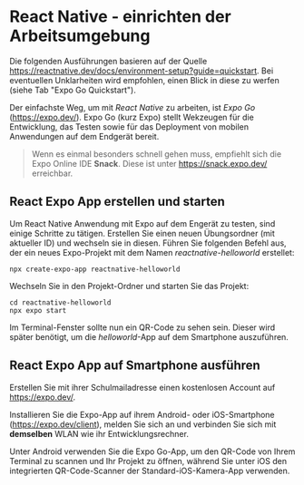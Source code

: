 # React Native - einrichten der Arbeitsumgebung
Die folgenden Ausführungen basieren auf der Quelle https://reactnative.dev/docs/environment-setup?guide=quickstart. Bei eventuellen Unklarheiten wird empfohlen, einen Blick in diese zu werfen (siehe Tab "Expo Go Quickstart"). 

Der einfachste Weg, um mit *React Native* zu arbeiten, ist *Expo Go* (https://expo.dev/). Expo Go (kurz Expo) stellt Wekzeugen für die Entwicklung, das Testen sowie für das Deployment von mobilen Anwendungen auf dem Endgerät bereit.

> Wenn es einmal besonders schnell gehen muss, empfiehlt sich die Expo Online IDE **Snack**. Diese ist unter https://snack.expo.dev/ erreichbar.

## React Expo App erstellen und starten

Um React Native Anwendung mit Expo auf dem Engerät zu testen, sind einige Schritte zu tätigen. Erstellen Sie einen neuen Übungsordner (mit aktueller ID) und wechseln sie in diesen. Führen Sie folgenden Befehl aus, der ein neues Expo-Projekt mit dem Namen *reactnative-helloworld* erstellet: 

````shell
npx create-expo-app reactnative-helloworld
````

Wechseln Sie in den Projekt-Ordner und starten Sie das Projekt:
````shell
cd reactnative-helloworld
npx expo start
````
Im Terminal-Fenster sollte nun ein QR-Code zu sehen sein. Dieser wird später benötigt, um die *helloworld*-App auf dem Smartphone auszuführen. 


## React Expo App auf Smartphone ausführen

Erstellen Sie mit ihrer Schulmailadresse einen kostenlosen Account auf https://expo.dev/.

Installieren Sie die Expo-App auf ihrem Android- oder iOS-Smartphone (https://expo.dev/client), melden Sie sich an und verbinden Sie sich mit **demselben** WLAN wie ihr Entwicklungsrechner. 

Unter Android verwenden Sie die Expo Go-App, um den QR-Code von Ihrem Terminal zu scannen und Ihr Projekt zu öffnen, während Sie unter iOS den integrierten QR-Code-Scanner der Standard-iOS-Kamera-App verwenden.


